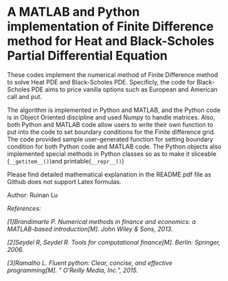 # A MATLAB and Python implementation of Finite Difference method for Heat and Black-Scholes Partial Differential Equation

These codes implement the numerical method of Finite Difference method to solve Heat PDE and Black-Scholes PDE. Specificly, the code for Black-Scholes PDE aims to price vanilla options such as European and American call and put. 

The algorithm is implemented in Python and MATLAB, and the Python code is in Object Oriented discipline and used Numpy to handle matrices. Also, both Python and MATLAB code allow users to write their own function to put into the code to set boundary conditions for the Finite difference grid. The code provided sample user-generated function for setting boundary condition for both Python code and MATLAB code. The Python objects also implemented  special methods in Python classes so as to make it sliceable (`__getitem__()`)and printable(`__repr__()`)

Please find detailed mathematical explanation in the README.pdf file as Github does not support Latex formulas. 

Author: Ruinan Lu

*References:*

*[1]Brandimarte P. Numerical methods in finance and economics: a MATLAB-based introduction[M]. John Wiley & Sons, 2013.*

*[2]Seydel R, Seydel R. Tools for computational finance[M]. Berlin: Springer, 2006.*

*[3]Ramalho L. Fluent python: Clear, concise, and effective programming[M]. " O'Reilly Media, Inc.", 2015.*


